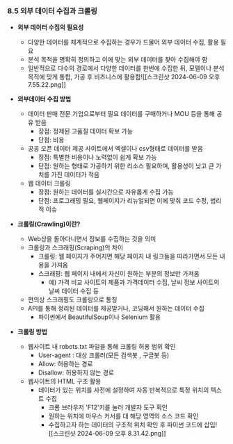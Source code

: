 ### 8.5 외부 데이터 수집과 크롤링

- **외부 데이터 수집의 필요성**
	- 다양한 데이터를 체계적으로 수집하는 경우가 드물어 외부 데이터 수집, 활용 필요
	- 분석 목적을 명확히 정의하고 이에 맞는 외부  데이터를 찾아 수집해야 함
	- 일반적으로 다수의 경로에서 다양한 데이터를 한번에 수집한 뒤, 모델이나 분석 목적에 맞게 통합, 가공 후 비즈니스에 활용함![[스크린샷 2024-06-09 오후 7.55.22.png]]

- **외부데이터 수집 방법**
	- 데이터 판매 전문 기업으로부터 필요 데이터를 구매하거나 MOU 등을 통해 공유 받음
		- 장점: 정제된 고품질 데이터 확보 가능
		- 단점: 비용
	- 공공 오픈 데이터 제공 사이트에서 엑셀이나 csv형태로 데이터를 받음
		- 장점: 특별한 비용이나 노력없이 쉽게 확보 가능
		- 단점: 원하는 형태로 가공하기 위한 리소스 필요하며, 활용성이 낮고 큰 가치를 가진 데이터가 적음
	- 웹 데이터 크롤링
		- 장점: 원하는 데이터를 실시간으로 자유롭게 수집 가능
		- 단점: 프로그래밍 필요, 웹페이지가 리뉴얼되면 이에 맞춰 코드 수정, 법리적 이슈

- **크롤링(Crawling)이란?**
	- Web상을 돌아다니면서 정보를 수집하는 것을 의미
	- 크롤링과 스크래핑(Scraping)의 차이
		- 크롤링: 웹 페이지가 주어지면 해당 페이지 내 링크들을 따라가면서 모든 내용을 가져옴
		- 스크래핑: 웹 페이지 내에서 자신이 원하는 부분의 정보만 가져옴
			- 예) 가격 비교 사이트의 제품과 가격데이터 수집, 날씨 정보 사이트의 날씨 데이터 수집 등
	-  편의상 스크래핑도 크롤링으로 통칭
	-  API를 통해 정리된 데이터를 제공받거나, 코딩해서 원하는 데이터 수집
		- 파이썬에서 BeautifulSoup이나 Selenium 활용

- **크롤링 방법**
	- 웹사이트 내 robots.txt 파일을 통해 크롤링 허용 범위 확인
		- User-agent : 대상 크롤러(모든 검색봇 , 구글봇 등) 
		- Allow: 허용하는 경로
		- Disallow: 허용하지 않는 경로
	- 웹사이트의 HTML 구조 활용
		- 데이터가 있는 위치를 사전에 설정하여 자동 반복적으로 특정 위치의 텍스트 수집
			- 크롬 브라우저 'F12'키를 눌러 개발자 도구 확인
			- 원하는 위치에 마우스 커서를 대 해당 영역의 소스 코드 확인
			- 수집하고자 하는 데이터의 구조적 위치 확인 후 파이썬 코드에 삽입![[스크린샷 2024-06-09 오후 8.31.42.png]]


